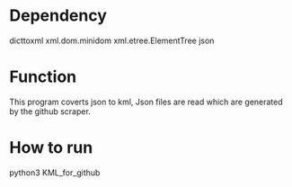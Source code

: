 Dependency
==========
dicttoxml
xml.dom.minidom
xml.etree.ElementTree
json

Function
========
This program coverts json to kml, Json files are read which 
are generated by the github scraper.

How to run
==========
python3 KML_for_github
